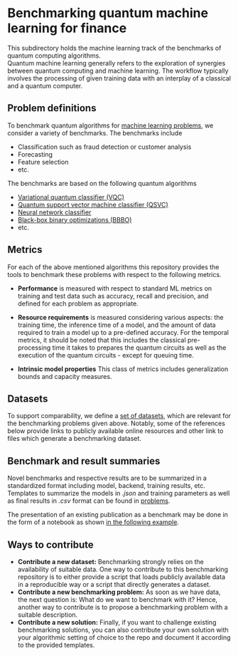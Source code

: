 # Benchmarking quantum machine learning for finance

This subdirectory holds the machine learning track of the benchmarks of quantum computing algorithms. <br>
Quantum machine learning generally refers to the exploration of synergies between quantum computing and machine learning. 
The workflow typically involves the processing of given training data with an interplay of a classical and a quantum computer.


## Problem definitions

To benchmark quantum algorithms for [machine learning problems](problems), we consider a variety of benchmarks.
The benchmarks include

* Classification such as fraud detection or customer analysis
* Forecasting
* Feature selection
* etc.

The benchmarks are based on the following quantum algorithms

* [Variational quantum classifier (VQC)](https://github.com/Qiskit/qiskit-machine-learning/blob/main/qiskit_machine_learning/algorithms/classifiers/vqc.py) 
* [Quantum support vector machine classifier (QSVC)](https://github.com/Qiskit/qiskit-machine-learning/blob/main/qiskit_machine_learning/algorithms/classifiers/qsvc.py)
* [Neural network classifier](https://github.com/Qiskit/qiskit-machine-learning/blob/main/qiskit_machine_learning/algorithms/classifiers/neural_network_classifier.py)
* [Black-box binary optimizations (BBBO)](https://quantum-journal.org/papers/q-2023-01-26-909/)
* etc.

## Metrics  

For each of the above mentioned algorithms this repository provides the tools to benchmark these problems with respect to the following metrics.

* **Performance** is measured with respect to standard ML metrics on training and test data such as accuracy, recall and precision, and defined for each problem as appropriate.

* **Resource requirements** is measured considering various aspects: the training time, the inference time of a model, and the amount of data required to train a model up to a pre-defined accuracy.
  For the temporal metrics, it should be noted that this includes the classical pre-processing time it takes to prepares the quantum circuits as well as the execution of the quantum circuits - except for queuing time.
  
* **Intrinsic model properties** This class of metrics includes generalization bounds and capacity measures.

## Datasets

To support comparability, we define a [set of datasets](datasets), which are relevant for the benchmarking problems given above.
Notably, some of the references below provide links to publicly available online resources and other link to files which generate a benchmarking dataset.


## Benchmark and result summaries

Novel benchmarks and respective results are to be summarized in a standardized format including model, backend, training results, etc.
Templates to summarize the models in *.json* and training parameters as well as final results in *.csv* format can be found in [problems](problems).

The presentation of an existing publication as a benchmark may be done in the form of a notebook as shown [in the following example](problems/feature_selection/credit_risk1/results.ipynb). 

## Ways to contribute
* **Contribute a new dataset:** Benchmarking strongly relies on the availability of suitable data. One way to contribute to this benchmarking repository is to either provide a script that loads publicly available data in a reproducible way or a script that directly generates a dataset. 
* **Contribute a new benchmarking problem:** As soon as we have data, the next question is: What do we want to benchmark with it? Hence, another way to contribute is to propose a benchmarking problem with a suitable description.
* **Contribute a new solution:** Finally, if you want to challenge existing benchmarking solutions, you can also contribute your own solution with your algorithmic setting of choice to the repo and document it according to the provided templates.
